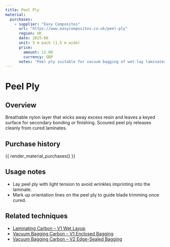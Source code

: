 ```yaml
---
title: Peel Ply
material:
  purchases:
    - supplier: "Easy Composites"
      url: "https://www.easycomposites.co.uk/peel-ply"
      region: UK
      date: 2025-06
      unit: 5 m pack (1.5 m wide)
      price:
        amount: 12.00
        currency: GBP
      notes: "Peel ply suitable for vacuum bagging of wet-lay laminates"
---
```

# Peel Ply

## Overview
Breathable nylon layer that wicks away excess resin and leaves a keyed surface for secondary bonding or finishing. Scoured
peel ply releases cleanly from cured laminates.

## Purchase history

{{ render_material_purchases() }}

## Usage notes
- Lay peel ply with light tension to avoid wrinkles imprinting into the laminate.
- Mark up orientation lines on the peel ply to guide blade trimming once cured.

## Related techniques
- [Laminating Carbon – V1 Wet Layup](../techniques/laminating-carbon/v1/wet-layup.md)
- [Vacuum Bagging Carbon – V1 Enclosed Bagging](../techniques/vacuum-bagging-carbon/v1/enclosed-bagging.md)
- [Vacuum Bagging Carbon – V2 Edge-Sealed Bagging](../techniques/vacuum-bagging-carbon/v2/edge-sealed-bagging.md)
